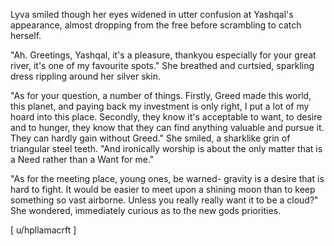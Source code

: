 Lyva smiled though her eyes widened in utter confusion at Yashqal's appearance, almost dropping from the free before scrambling to catch herself.   

"Ah. Greetings, Yashqal, it's a pleasure, thankyou especially for your great river, it's one of my favourite spots." She breathed and curtsied, sparkling dress rippling around her silver skin.     

"As for your question, a number of things. Firstly, Greed made this world, this planet, and paying back my investment is only right, I put a lot of my hoard into this place. Secondly, they know it's acceptable to want, to desire and to hunger, they know that they can find anything valuable and pursue it. They can hardly gain without Greed." She smiled, a sharklike grin of triangular steel teeth. "And ironically worship is about the only matter that is a Need rather than a Want for me."     

"As for the meeting place, young ones, be warned- gravity is a desire that is hard to fight. It would be easier to meet upon a shining moon than to keep something so vast airborne. Unless you really really want it to be a cloud?" She wondered, immediately curious as to the new gods priorities.      

[ u/hpllamacrft ]